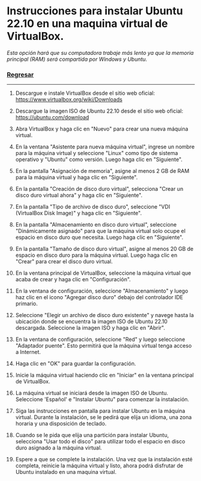# Instrucciones para instalar Ubuntu 22.10 en una maquina virtual de VirtualBox. 

*Esta opción hará que su computadora trabaje más lento ya que la memoria principal (RAM) será compartida por Windows y Ubuntu.*

### [Regresar](instrucciones.md)

---

1. Descargue e instale VirtualBox desde el sitio web oficial: https://www.virtualbox.org/wiki/Downloads

2. Descargue la imagen ISO de Ubuntu 22.10 desde el sitio web oficial: https://ubuntu.com/download

3. Abra VirtualBox y haga clic en "Nuevo" para crear una nueva máquina virtual.

4. En la ventana "Asistente para nueva máquina virtual", ingrese un nombre para la máquina virtual y seleccione "Linux" como tipo de sistema operativo y "Ubuntu" como versión. Luego haga clic en "Siguiente".

5. En la pantalla "Asignación de memoria", asigne al menos 2 GB de RAM para la máquina virtual y haga clic en "Siguiente".

6. En la pantalla "Creación de disco duro virtual", selecciona "Crear un disco duro virtual ahora" y haga clic en "Siguiente".

7. En la pantalla "Tipo de archivo de disco duro", seleccione "VDI (VirtualBox Disk Image)" y haga clic en "Siguiente".

8. En la pantalla "Almacenamiento en disco duro virtual", seleccione "Dinámicamente asignado" para que la máquina virtual solo ocupe el espacio en disco duro que necesita. Luego haga clic en "Siguiente".

9. En la pantalla "Tamaño de disco duro virtual", asigne al menos 20 GB de espacio en disco duro para la máquina virtual. Luego haga clic en "Crear" para crear el disco duro virtual.

10. En la ventana principal de VirtualBox, seleccione la máquina virtual que acaba de crear y haga clic en "Configuración".

11. En la ventana de configuración, seleccione "Almacenamiento" y luego haz clic en el icono "Agregar disco duro" debajo del controlador IDE primario.

12. Seleccione "Elegir un archivo de disco duro existente" y navege hasta la ubicación donde se encuentra la imagen ISO de Ubuntu 22.10 descargada. Seleccione la imagen ISO y haga clic en "Abrir".

13. En la ventana de configuración, seleccione "Red" y luego seleccione "Adaptador puente". Esto permitirá que la máquina virtual tenga acceso a Internet.

14. Haga clic en "OK" para guardar la configuración.

15. Inicie la máquina virtual haciendo clic en "Iniciar" en la ventana principal de VirtualBox.

16. La máquina virtual se iniciará desde la imagen ISO de Ubuntu. Seleccione 'Español' e "Instalar Ubuntu" para comenzar la instalación.

17. Siga las instrucciones en pantalla para instalar Ubuntu en la máquina virtual. Durante la instalación, se le pedirá que elija un idioma, una zona horaria y una disposición de teclado.

18. Cuando se le pida que elija una partición para instalar Ubuntu, selecciona "Usar todo el disco" para utilizar todo el espacio en disco duro asignado a la máquina virtual.

19. Espere a que se complete la instalación. Una vez que la instalación esté completa, reinicie la máquina virtual y listo, ahora podrá disfrutar de Ubuntu instalado en una maquina virtual.